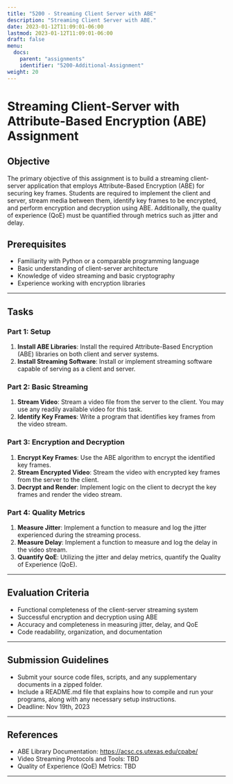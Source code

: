 ```yaml
---
title: "5200 - Streaming Client Server with ABE"
description: "Streaming Client Server with ABE."
date: 2023-01-12T11:09:01-06:00
lastmod: 2023-01-12T11:09:01-06:00
draft: false
menu:
  docs:
    parent: "assignments"
    identifier: "5200-Additional-Assignment"
weight: 20
---
```


# Streaming Client-Server with Attribute-Based Encryption (ABE) Assignment

## Objective

The primary objective of this assignment is to build a streaming client-server application that employs Attribute-Based Encryption (ABE) for securing key frames. Students are required to implement the client and server, stream media between them, identify key frames to be encrypted, and perform encryption and decryption using ABE. Additionally, the quality of experience (QoE) must be quantified through metrics such as jitter and delay.

## Prerequisites

- Familiarity with Python or a comparable programming language
- Basic understanding of client-server architecture
- Knowledge of video streaming and basic cryptography
- Experience working with encryption libraries

---

## Tasks

### Part 1: Setup

1. **Install ABE Libraries**: Install the required Attribute-Based Encryption (ABE) libraries on both client and server systems.
2. **Install Streaming Software**: Install or implement streaming software capable of serving as a client and server.

### Part 2: Basic Streaming

1. **Stream Video**: Stream a video file from the server to the client. You may use any readily available video for this task.
2. **Identify Key Frames**: Write a program that identifies key frames from the video stream.

### Part 3: Encryption and Decryption

1. **Encrypt Key Frames**: Use the ABE algorithm to encrypt the identified key frames.
2. **Stream Encrypted Video**: Stream the video with encrypted key frames from the server to the client.
3. **Decrypt and Render**: Implement logic on the client to decrypt the key frames and render the video stream.

### Part 4: Quality Metrics

1. **Measure Jitter**: Implement a function to measure and log the jitter experienced during the streaming process.
2. **Measure Delay**: Implement a function to measure and log the delay in the video stream.
3. **Quantify QoE**: Utilizing the jitter and delay metrics, quantify the Quality of Experience (QoE).

---

## Evaluation Criteria

- Functional completeness of the client-server streaming system
- Successful encryption and decryption using ABE
- Accuracy and completeness in measuring jitter, delay, and QoE
- Code readability, organization, and documentation

---

## Submission Guidelines

- Submit your source code files, scripts, and any supplementary documents in a zipped folder.
- Include a README.md file that explains how to compile and run your programs, along with any necessary setup instructions.
- Deadline: Nov 19th, 2023

---

## References

- ABE Library Documentation: https://acsc.cs.utexas.edu/cpabe/
- Video Streaming Protocols and Tools: TBD
- Quality of Experience (QoE) Metrics: TBD

---
